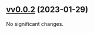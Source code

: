 [vv0.0.2](https://github.com/GabDug/pdm-wheel/releases/tag/v0.0.2) (2023-01-29)
-------------------------------------------------------------------------------

No significant changes.
